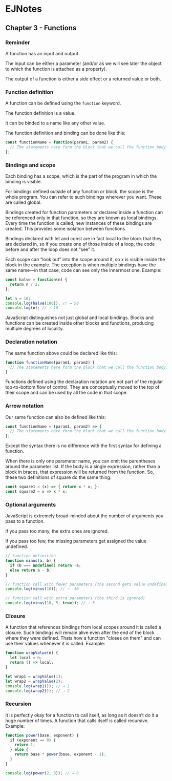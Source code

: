 # EJNotes

## Chapter 3 - Functions

### Reminder

A function has an input and output. 

The input can be either a parameter  (and/or as we will see later the object to which the function is attached as a property).

The output of a function is either a side effect or a returned value or both.

### Function definition

A function can be defined using the `function` keyword. 

The function definition is a value. 

It can be binded to a name like any other value.

The function definition and binding can be done like this: 

```javascript
const functionName = function(param1, param2) {
  // The statements here form the block that we call the function body.
};
```

### Bindings and scope

Each binding has a scope, which is the part of the program in which the binding is visible. 

For bindings defined outside of any function or block, the scope is the whole program. 
You can refer to such bindings wherever you want. These are called global.

Bindings created for function parameters or declared inside a function can be referenced only in that function, 
so they are known as local bindings. Every time the function is called, new instances of these bindings are created. 
This provides some isolation between functions

Bindings declared with let and const are in fact local to the block that they are declared in, 
so if you create one of those inside of a loop, the code before and after the loop does not “see” it. 

Each scope can “look out” into the scope around it, so x is visible inside the block in the example. 
The exception is when multiple bindings have the same name—in that case, code can see only the innermost one. Example:

```javascript
const halve = function(n) {
  return n / 2;
};

let n = 10;
console.log(halve(100)); // → 50
console.log(n); // → 10
```

JavaScript distinguishes not just global and local bindings. 
Blocks and functions can be created inside other blocks and functions, producing multiple degrees of locality.

### Declaration notation

The same function above could be declared like this:

```javascript
function functionName(param1, param2) {
  // The statements here form the block that we call the function body.
}
```

Functions defined using the declaration notation are not part of the regular top-to-bottom flow of control. 
They are conceptually moved to the top of their scope and can be used by all the code in that scope.

### Arrow notation

Our same function can also be defined like this:

```javascript
const functionName = (param1, param2) => {
  // The statements here form the block that we call the function body.
};
```

Except the syntax there is no difference with the first syntax for defining a function.

When there is only one parameter name, you can omit the parentheses around the parameter list. 
If the body is a single expression, rather than a block in braces, that expression will be returned from the function. 
So, these two definitions of square do the same thing:

```javascript
const square1 = (x) => { return x * x; };
const square2 = x => x * x;
```

### Optional arguments

JavaScript is extremely broad-minded about the number of arguments you pass to a function. 

If you pass too many, the extra ones are ignored. 

If you pass too few, the missing parameters get assigned the value undefined.

```javascript
// function definition
function minus(a, b) {
  if (b === undefined) return -a;
  else return a - b;
}

// function call with fewer parameters (the second gets value undefined)
console.log(minus(10)); // → -10

// function call with extra parameters (the third is ignored)
console.log(minus(10, 5, true)); // → 5
```

### Closure

A function that references bindings from local scopes around it is called a closure. 
Such bindings will remain alive even after the end of the block where they were defined.
Thats how a function "closes on them" and can use their values whenever it is called. Example:

```javascript
function wrapValue(n) {
  let local = n;
  return () => local;
}

let wrap1 = wrapValue(1);
let wrap2 = wrapValue(2);
console.log(wrap1()); // → 1
console.log(wrap2()); // → 2
```

### Recursion

It is perfectly okay for a function to call itself, as long as it doesn’t do it a huge number of times. 
A function that calls itself is called recursive. Example:

```javascript
function power(base, exponent) {
  if (exponent == 0) {
    return 1;
  } else {
    return base * power(base, exponent - 1);
  }
}

console.log(power(2, 3)); // → 8
```



